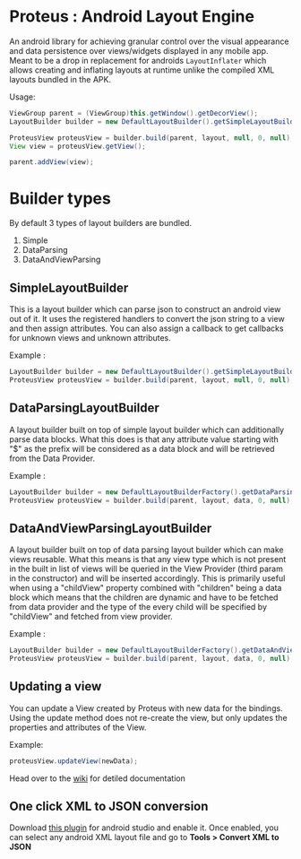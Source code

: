 Proteus : Android Layout Engine
=====================

An android library for achieving granular control over the visual appearance and data persistence over views/widgets displayed in any mobile app. Meant to be a drop in replacement for androids `LayoutInflater` which allows creating and inflating layouts at runtime unlike the compiled XML layouts bundled in the APK.

Usage:

```java
ViewGroup parent = (ViewGroup)this.getWindow().getDecorView();
LayoutBuilder builder = new DefaultLayoutBuilder().getSimpleLayoutBuilder(this, null);

ProteusView proteusView = builder.build(parent, layout, null, 0, null);
View view = proteusView.getView();

parent.addView(view);
```

Builder types
=============
By default 3 types of layout builders are bundled.

 1. Simple
 2. DataParsing
 3. DataAndViewParsing

SimpleLayoutBuilder
-------------------
This is a layout builder which can parse json to construct an android view out of it. It uses the registered handlers to convert the json string to a view and then assign attributes. You can also assign a callback to get callbacks for unknown views and unknown attributes.

Example :

```java
LayoutBuilder builder = new DefaultLayoutBuilder().getSimpleLayoutBuilder(this, null);
ProteusView proteusView = builder.build(parent, layout, null, 0, null);
```

DataParsingLayoutBuilder
------------------------
A layout builder built on top of simple layout builder which can additionally parse data blocks. What this does is that any attribute value starting with "$" as the prefix will be considered as a data block and will be retrieved from the Data Provider.

Example :

```java
LayoutBuilder builder = new DefaultLayoutBuilderFactory().getDataParsingLayoutBuilder(this, null);
ProteusView proteusView = builder.build(parent, layout, data, 0, null);
```

DataAndViewParsingLayoutBuilder
------------------------
A layout builder built on top of data parsing layout builder which can make views reusable. What this means is that any view type which is not present in the built in list of views will be queried in the View Provider (third param in the constructor) and will be inserted accordingly. This is primarily useful when using a "childView" property combined with "children" being a data block which means that the children are dynamic and have to be fetched from data provider and the type of the every child will be specified by "childView" and fetched from view provider.

Example :

```java
LayoutBuilder builder = new DefaultLayoutBuilderFactory().getDataAndViewParsingLayoutBuilder(this, views, null);
ProteusView proteusView = builder.build(parent, layout, data, 0, null);
```

Updating a view
----------------

You can update a View created by Proteus with new data for the bindings. Using the update method does not re-create the view, but only updates the properties and attributes of the View.

Example:

```java
proteusView.updateView(newData);
```

Head over to the [wiki](https://github.com/Flipkart/android-layout-engine/wiki) for detiled documentation 

One click XML to JSON conversion
--------------------------------
Download [this plugin](https://github.com/Flipkart/android-studio-layoutengine-plugin/blob/master/Plugin/Plugin.jar) for android studio and enable it. Once enabled, you can select any android XML layout file and go to **Tools > Convert XML to JSON**
